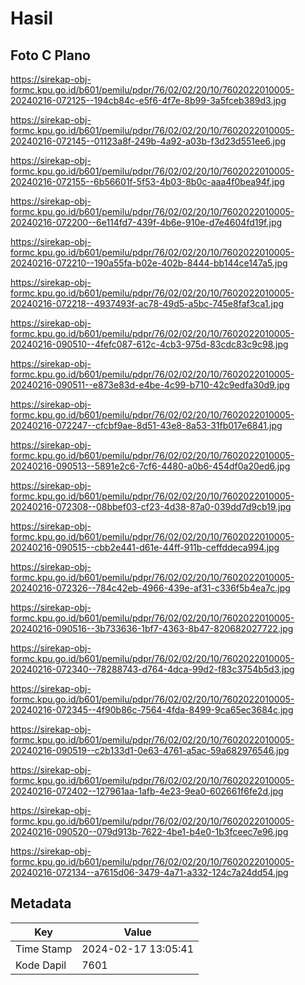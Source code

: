 # Hasil

## Foto C Plano

https://sirekap-obj-formc.kpu.go.id/b601/pemilu/pdpr/76/02/02/20/10/7602022010005-20240216-072125--194cb84c-e5f6-4f7e-8b99-3a5fceb389d3.jpg

https://sirekap-obj-formc.kpu.go.id/b601/pemilu/pdpr/76/02/02/20/10/7602022010005-20240216-072145--01123a8f-249b-4a92-a03b-f3d23d551ee6.jpg

https://sirekap-obj-formc.kpu.go.id/b601/pemilu/pdpr/76/02/02/20/10/7602022010005-20240216-072155--6b56601f-5f53-4b03-8b0c-aaa4f0bea94f.jpg

https://sirekap-obj-formc.kpu.go.id/b601/pemilu/pdpr/76/02/02/20/10/7602022010005-20240216-072200--6e114fd7-439f-4b6e-910e-d7e4604fd19f.jpg

https://sirekap-obj-formc.kpu.go.id/b601/pemilu/pdpr/76/02/02/20/10/7602022010005-20240216-072210--190a55fa-b02e-402b-8444-bb144ce147a5.jpg

https://sirekap-obj-formc.kpu.go.id/b601/pemilu/pdpr/76/02/02/20/10/7602022010005-20240216-072218--4937493f-ac78-49d5-a5bc-745e8faf3ca1.jpg

https://sirekap-obj-formc.kpu.go.id/b601/pemilu/pdpr/76/02/02/20/10/7602022010005-20240216-090510--4fefc087-612c-4cb3-975d-83cdc83c9c98.jpg

https://sirekap-obj-formc.kpu.go.id/b601/pemilu/pdpr/76/02/02/20/10/7602022010005-20240216-090511--e873e83d-e4be-4c99-b710-42c9edfa30d9.jpg

https://sirekap-obj-formc.kpu.go.id/b601/pemilu/pdpr/76/02/02/20/10/7602022010005-20240216-072247--cfcbf9ae-8d51-43e8-8a53-31fb017e6841.jpg

https://sirekap-obj-formc.kpu.go.id/b601/pemilu/pdpr/76/02/02/20/10/7602022010005-20240216-090513--5891e2c6-7cf6-4480-a0b6-454df0a20ed6.jpg

https://sirekap-obj-formc.kpu.go.id/b601/pemilu/pdpr/76/02/02/20/10/7602022010005-20240216-072308--08bbef03-cf23-4d38-87a0-039dd7d9cb19.jpg

https://sirekap-obj-formc.kpu.go.id/b601/pemilu/pdpr/76/02/02/20/10/7602022010005-20240216-090515--cbb2e441-d61e-44ff-911b-ceffddeca994.jpg

https://sirekap-obj-formc.kpu.go.id/b601/pemilu/pdpr/76/02/02/20/10/7602022010005-20240216-072326--784c42eb-4966-439e-af31-c336f5b4ea7c.jpg

https://sirekap-obj-formc.kpu.go.id/b601/pemilu/pdpr/76/02/02/20/10/7602022010005-20240216-090516--3b733636-1bf7-4363-8b47-820682027722.jpg

https://sirekap-obj-formc.kpu.go.id/b601/pemilu/pdpr/76/02/02/20/10/7602022010005-20240216-072340--78288743-d764-4dca-99d2-f83c3754b5d3.jpg

https://sirekap-obj-formc.kpu.go.id/b601/pemilu/pdpr/76/02/02/20/10/7602022010005-20240216-072345--4f90b86c-7564-4fda-8499-9ca65ec3684c.jpg

https://sirekap-obj-formc.kpu.go.id/b601/pemilu/pdpr/76/02/02/20/10/7602022010005-20240216-090519--c2b133d1-0e63-4761-a5ac-59a682976546.jpg

https://sirekap-obj-formc.kpu.go.id/b601/pemilu/pdpr/76/02/02/20/10/7602022010005-20240216-072402--127961aa-1afb-4e23-9ea0-602661f6fe2d.jpg

https://sirekap-obj-formc.kpu.go.id/b601/pemilu/pdpr/76/02/02/20/10/7602022010005-20240216-090520--079d913b-7622-4be1-b4e0-1b3fceec7e96.jpg

https://sirekap-obj-formc.kpu.go.id/b601/pemilu/pdpr/76/02/02/20/10/7602022010005-20240216-072134--a7615d06-3479-4a71-a332-124c7a24dd54.jpg


## Metadata

| Key        | Value               |
| ---------- | ------------------- |
| Time Stamp | 2024-02-17 13:05:41 |
| Kode Dapil | 7601                |



